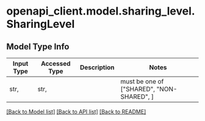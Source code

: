 # openapi_client.model.sharing_level.SharingLevel

## Model Type Info
Input Type | Accessed Type | Description | Notes
------------ | ------------- | ------------- | -------------
str,  | str,  |  | must be one of ["SHARED", "NON-SHARED", ] 

[[Back to Model list]](../../README.md#documentation-for-models) [[Back to API list]](../../README.md#documentation-for-api-endpoints) [[Back to README]](../../README.md)

